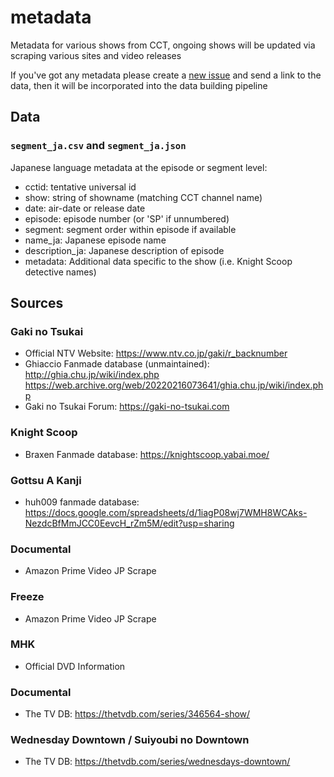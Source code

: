 # metadata

Metadata for various shows from CCT, ongoing shows will be updated via scraping various sites and video releases

If you've got any metadata please create a [new issue](https://github.com/chikichikitube/metadata/issues/new/choose) and send a link to the data, then it will be incorporated into the data building pipeline

## Data

### `segment_ja.csv` and `segment_ja.json`
Japanese language metadata at the episode or segment level:
- cctid: tentative universal id
- show: string of showname (matching CCT channel name)
- date: air-date or release date
- episode: episode number (or 'SP' if unnumbered)
- segment: segment order within episode if available
- name_ja: Japanese episode name
- description_ja: Japanese description of episode
- metadata: Additional data specific to the show (i.e. Knight Scoop detective names)

## Sources

### Gaki no Tsukai
- Official NTV Website: https://www.ntv.co.jp/gaki/r_backnumber
- Ghiaccio Fanmade database (unmaintained): http://ghia.chu.jp/wiki/index.php https://web.archive.org/web/20220216073641/ghia.chu.jp/wiki/index.php
- Gaki no Tsukai Forum: https://gaki-no-tsukai.com

### Knight Scoop
- Braxen Fanmade database: https://knightscoop.yabai.moe/

### Gottsu A Kanji
- huh009 fanmade database: https://docs.google.com/spreadsheets/d/1iagP08wj7WMH8WCAks-NezdcBfMmJCC0EevcH_rZm5M/edit?usp=sharing

### Documental
- Amazon Prime Video JP Scrape

### Freeze
- Amazon Prime Video JP Scrape

### MHK
- Official DVD Information

### Documental
- The TV DB: https://thetvdb.com/series/346564-show/

### Wednesday Downtown / Suiyoubi no Downtown
- The TV DB: https://thetvdb.com/series/wednesdays-downtown/
